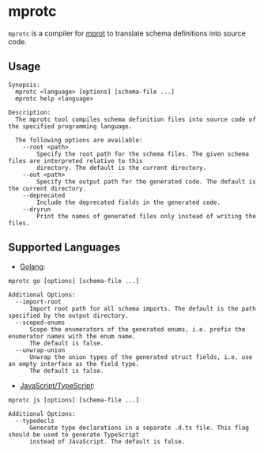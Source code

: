 # mprotc
`mprotc` is a compiler for [mprot](https://github.com/mprot/mprot) to translate schema definitions into source code.

## Usage

```
Synopsis:
  mprotc <language> [options] [schema-file ...]
  mprotc help <language>

Description:
  The mprotc tool compiles schema definition files into source code of the specified programming language.

  The following options are available:
    --root <path>
        Specify the root path for the schema files. The given schema files are interpreted relative to this
        directory. The default is the current directory.
    --out <path>
        Specify the output path for the generated code. The default is the current directory.
    --deprecated
        Include the deprecated fields in the generated code.
    --dryrun
        Print the names of generated files only instead of writing the files.
```

## Supported Languages
* [Golang](internal/gen/golang/README.md):
```
mprotc go [options] [schema-file ...]

Additional Options:
  --import-root
      Import root path for all schema imports. The default is the path specified by the output directory.
  --scoped-enums
      Scope the enumerators of the generated enums, i.e. prefix the enumerator names with the enum name.
      The default is false.
  --unwrap-union
      Unwrap the union types of the generated struct fields, i.e. use an empty interface as the field type.
      The default is false.
```
* [JavaScript/TypeScript](internal/gen/js/README.md):
```
mprotc js [options] [schema-file ...]

Additional Options:
  --typedecls
      Generate type declarations in a separate .d.ts file. This flag should be used to generate TypeScript
      instead of JavaScript. The default is false.
```
